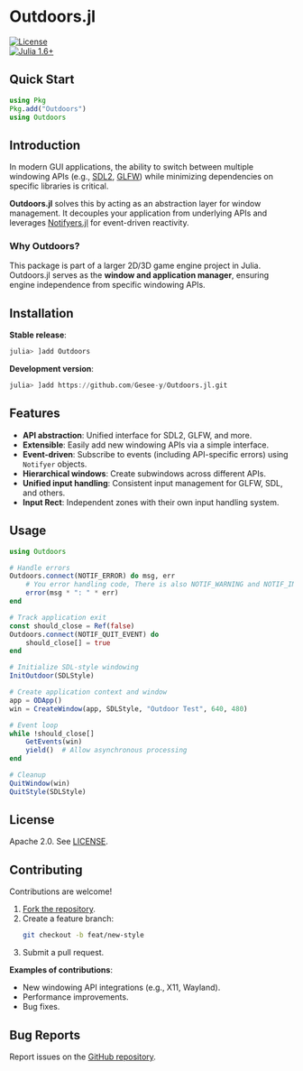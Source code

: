 # Outdoors.jl  

[![License](https://img.shields.io/badge/License-Apache_2.0-blue.svg)](https://opensource.org/licenses/Apache-2.0)  
[![Julia 1.6+](https://img.shields.io/badge/Julia-1.6%2B-purple.svg)](https://julialang.org)  

## Quick Start  

```julia  
using Pkg  
Pkg.add("Outdoors")  
using Outdoors  
```  

## Introduction  

In modern GUI applications, the ability to switch between multiple windowing APIs (e.g., [SDL2](https://www.libsdl.org), [GLFW](https://www.glfw.org)) while minimizing dependencies on specific libraries is critical.  

**Outdoors.jl** solves this by acting as an abstraction layer for window management. It decouples your application from underlying APIs and leverages [Notifyers.jl](https://github.com/Gesee-y/Notifyers.jl) for event-driven reactivity.  

### Why Outdoors?  

This package is part of a larger 2D/3D game engine project in Julia. Outdoors.jl serves as the **window and application manager**, ensuring engine independence from specific windowing APIs.  

## Installation  

**Stable release**:  
```julia  
julia> ]add Outdoors  
```  

**Development version**:  
```julia  
julia> ]add https://github.com/Gesee-y/Outdoors.jl.git  
```  

## Features  

- **API abstraction**: Unified interface for SDL2, GLFW, and more.  
- **Extensible**: Easily add new windowing APIs via a simple interface.  
- **Event-driven**: Subscribe to events (including API-specific errors) using `Notifyer` objects.  
- **Hierarchical windows**: Create subwindows across different APIs.  
- **Unified input handling**: Consistent input management for GLFW, SDL, and others.  
- **Input Rect**: Independent zones with their own input handling system.

## Usage  

```julia  
using Outdoors  

# Handle errors  
Outdoors.connect(NOTIF_ERROR) do msg, err
    # You error handling code, There is also NOTIF_WARNING and NOTIF_INFO
    error(msg * ": " * err)  
end  

# Track application exit  
const should_close = Ref(false)  
Outdoors.connect(NOTIF_QUIT_EVENT) do  
    should_close[] = true  
end  

# Initialize SDL-style windowing  
InitOutdoor(SDLStyle)  

# Create application context and window  
app = ODApp()  
win = CreateWindow(app, SDLStyle, "Outdoor Test", 640, 480)  

# Event loop  
while !should_close[]  
    GetEvents(win)  
    yield()  # Allow asynchronous processing  
end  

# Cleanup  
QuitWindow(win)  
QuitStyle(SDLStyle)  
```  

## License  

Apache 2.0. See [LICENSE](https://github.com/Gesee-y/Outdoors.jl/blob/main/LICENSE).  

## Contributing  

Contributions are welcome!  

1. [Fork the repository](https://github.com/Gesee-y/Outdoors.jl/fork).  
2. Create a feature branch:  
   ```bash  
   git checkout -b feat/new-style  
   ```  
3. Submit a pull request.  

**Examples of contributions**:  
- New windowing API integrations (e.g., X11, Wayland).  
- Performance improvements.  
- Bug fixes.  

## Bug Reports  

Report issues on the [GitHub repository](https://github.com/Gesee-y/Outdoors.jl/issues).  
